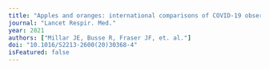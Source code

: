 ```yaml
---
title: "Apples and oranges: international comparisons of COVID-19 observational studies in ICUs."
journal: "Lancet Respir. Med."
year: 2021
authors: ["Millar JE, Busse R, Fraser JF, et. al."]
doi: "10.1016/S2213-2600(20)30368-4"
isFeatured: false
---
```


